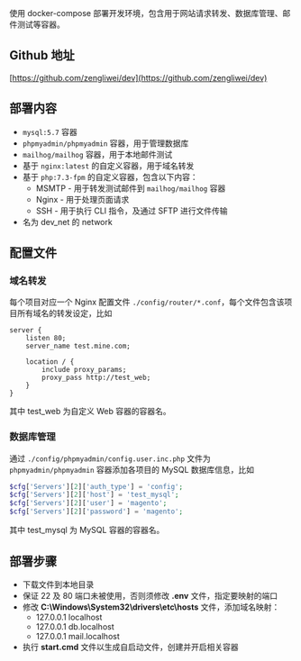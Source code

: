 使用 docker-compose 部署开发环境，包含用于网站请求转发、数据库管理、邮件测试等容器。


## Github 地址

[https://github.com/zengliwei/dev](https://github.com/zengliwei/dev)


## 部署内容

- `mysql:5.7` 容器
- `phpmyadmin/phpmyadmin` 容器，用于管理数据库
- `mailhog/mailhog` 容器，用于本地邮件测试
- 基于 `nginx:latest` 的自定义容器，用于域名转发
- 基于 `php:7.3-fpm` 的自定义容器，包含以下内容：
    - MSMTP - 用于转发测试邮件到 `mailhog/mailhog` 容器
    - Nginx - 用于处理页面请求
    - SSH - 用于执行 CLI 指令，及通过 SFTP 进行文件传输 
- 名为 dev_net 的 network


## 配置文件


### 域名转发

每个项目对应一个 Nginx 配置文件 `./config/router/*.conf`，每个文件包含该项目所有域名的转发设定，比如

```
server {
    listen 80;
    server_name test.mine.com;

    location / {
        include proxy_params;
        proxy_pass http://test_web;
    }
}
```

其中 test_web 为自定义 Web 容器的容器名。


### 数据库管理

通过 `./config/phpmyadmin/config.user.inc.php` 文件为 `phpmyadmin/phpmyadmin` 容器添加各项目的 MySQL 数据库信息，比如

```php
$cfg['Servers'][2]['auth_type'] = 'config';
$cfg['Servers'][2]['host'] = 'test_mysql';
$cfg['Servers'][2]['user'] = 'magento';
$cfg['Servers'][2]['password'] = 'magento';
```

其中 test_mysql 为 MySQL 容器的容器名。


## 部署步骤

- 下载文件到本地目录
- 保证 22 及 80 端口未被使用，否则须修改 **.env** 文件，指定要映射的端口
- 修改 **C:\Windows\System32\drivers\etc\hosts** 文件，添加域名映射：
    - 127.0.0.1  localhost
    - 127.0.0.1  db.localhost
    - 127.0.0.1  mail.localhost
- 执行 **start.cmd** 文件以生成自启动文件，创建并开启相关容器


